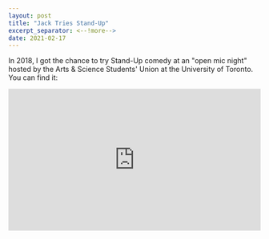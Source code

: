 ```yaml
---
layout: post
title: "Jack Tries Stand-Up"
excerpt_separator: <--!more-->
date: 2021-02-17
---
```

In 2018, I got the chance to try Stand-Up comedy at an "open mic night" hosted by the Arts & Science Students' Union at the University of Toronto.  You can find it:

<div style="margin-top:1em;margin-bottom:1em">
  <div style="position:relative;padding-top:56.25%;">
    <iframe src="https://www.youtube.com/embed/Ma_2KTk8gtA" frameborder="0" allowfullscreen
      style="position:absolute;top:0;left:0;width:100%;height:100%;"></iframe>
  </div>
</div>
